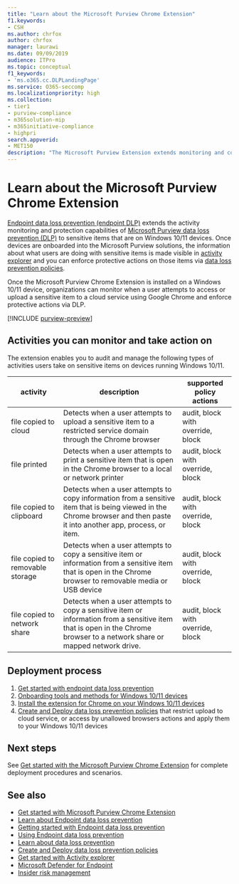 ```yaml
---
title: "Learn about the Microsoft Purview Chrome Extension"
f1.keywords:
- CSH
ms.author: chrfox
author: chrfox
manager: laurawi
ms.date: 09/09/2019
audience: ITPro
ms.topic: conceptual
f1_keywords:
- 'ms.o365.cc.DLPLandingPage'
ms.service: O365-seccomp
ms.localizationpriority: high
ms.collection: 
- tier1
- purview-compliance
- m365solution-mip
- m365initiative-compliance
- highpri
search.appverid: 
- MET150
description: "The Microsoft Purview Extension extends monitoring and control of file activities and protective actions to the Google Chrome browser"
---
```


# Learn about the Microsoft Purview Chrome Extension

[Endpoint data loss prevention (endpoint DLP)](endpoint-dlp-learn-about.md) extends the activity monitoring and protection capabilities of [Microsoft Purview data loss prevention (DLP)](dlp-learn-about-dlp.md) to sensitive items that are on Windows 10/11 devices. Once devices are onboarded into the Microsoft Purview solutions, the information about what users are doing with sensitive items is made visible in [activity explorer](data-classification-activity-explorer.md) and you can enforce protective actions on those items via [data loss prevention policies](dlp-learn-about-dlp.md).

Once the Microsoft Purview Chrome Extension is installed on a Windows 10/11 device, organizations can monitor when a user attempts to access or upload a sensitive item to a cloud service using Google Chrome and enforce protective actions via DLP.  

[!INCLUDE [purview-preview](../includes/purview-preview.md)]

## Activities you can monitor and take action on

The extension enables you to audit and manage the following types of activities users take on sensitive items on devices running Windows 10/11.

activity |description  | supported policy actions|
|---------|---------|---------|
|file copied to cloud  | Detects when a user attempts to upload a sensitive item to a restricted service domain through the Chrome browser |audit, block with override, block|
|file printed  |Detects when a user attempts to print a sensitive item that is open in the Chrome browser to a local or network printer |audit, block with override, block|
|file copied to clipboard |Detects when a user attempts to copy information from a sensitive item that is being viewed in the Chrome browser and then paste it into another app, process, or item. |audit, block with override, block|
|file copied to removable storage    | Detects when a user attempts to copy a sensitive item or information from a sensitive item that is open in the Chrome browser to removable media or USB device |audit, block with override, block|
|file copied to network share  |Detects when a user attempts to copy a sensitive item or information from a sensitive item that is open in the Chrome browser  to a network share or mapped network drive.|audit, block with override, block |

## Deployment process
1. [Get started with endpoint data loss prevention](endpoint-dlp-getting-started.md)
2. [Onboarding tools and methods for Windows 10/11 devices](device-onboarding-overview.md)
3. [Install the extension for Chrome on your Windows 10/11 devices](dlp-chrome-get-started.md)
4. [Create and Deploy data loss prevention policies](dlp-create-deploy-policy.md) that restrict upload to cloud service, or access by unallowed browsers actions and apply them to your Windows 10/11 devices

## Next steps

See [Get started with the Microsoft Purview Chrome Extension](dlp-chrome-get-started.md) for complete deployment procedures and scenarios.

## See also

- [Get started with Microsoft Purview Chrome Extension](dlp-chrome-get-started.md)
- [Learn about Endpoint data loss prevention](endpoint-dlp-learn-about.md)
- [Getting started with Endpoint data loss prevention](endpoint-dlp-getting-started.md)
- [Using Endpoint data loss prevention](endpoint-dlp-using.md)
- [Learn about data loss prevention](dlp-learn-about-dlp.md)
- [Create and Deploy data loss prevention policies](dlp-create-deploy-policy.md)
- [Get started with Activity explorer](data-classification-activity-explorer.md)
- [Microsoft Defender for Endpoint](/windows/security/threat-protection/)
- [Insider risk management](insider-risk-management.md)
